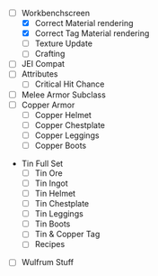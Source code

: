 - [ ] Workbenchscreen
  - [x] Correct Material rendering
  - [x] Correct Tag Material rendering
  - [ ] Texture Update
  - [ ] Crafting
- [ ] JEI Compat
- [ ] Attributes
  - [ ] Critical Hit Chance
- [ ] Melee Armor Subclass
- [ ] Copper Armor
  - [ ] Copper Helmet
  - [ ] Copper Chestplate
  - [ ] Copper Leggings
  - [ ] Copper Boots
- Tin Full Set
  - [ ] Tin Ore
  - [ ] Tin Ingot
  - [ ] Tin Helmet
  - [ ] Tin Chestplate
  - [ ] Tin Leggings
  - [ ] Tin Boots
  - [ ] Tin & Copper Tag
  - [ ] Recipes
- [ ] Wulfrum Stuff
